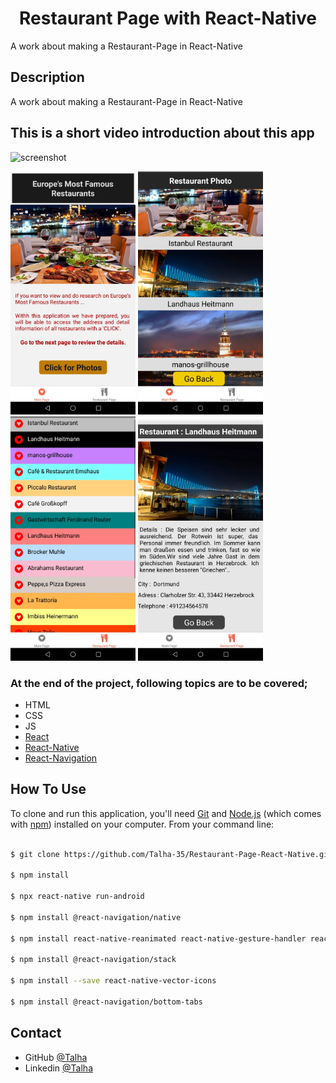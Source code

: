 
<h1 align="center">Restaurant Page with React-Native</h1>

A work about making a Restaurant-Page in React-Native

## Description

A work about making a Restaurant-Page in React-Native

## This is a short video introduction about this app

![screenshot](screenshot/App_Video.gif)

<img src= "screenshot/Screenshot_1.jpg" width =200 > <img src= "screenshot/Screenshot_2.jpg" width =200 >
<img src= "screenshot/Screenshot_3.jpg" width =200 > <img src= "screenshot/Screenshot_4.jpg" width =200 >

### At the end of the project, following topics are to be covered;

- HTML
- CSS
- JS
- [React](https://reactjs.org/)
- [React-Native](https://reactnative.dev/)
- [React-Navigation](https://reactnavigation.org/)


## How To Use

To clone and run this application, you'll need [Git](https://git-scm.com) and [Node.js](https://nodejs.org/en/download/) (which comes with [npm](http://npmjs.com)) installed on your computer. From your command line:

```bash

$ git clone https://github.com/Talha-35/Restaurant-Page-React-Native.git

$ npm install

$ npx react-native run-android

$ npm install @react-navigation/native

$ npm install react-native-reanimated react-native-gesture-handler react-native-screens react-native-safe-area-context @react-native-community/masked-view

$ npm install @react-navigation/stack

$ npm install --save react-native-vector-icons

$ npm install @react-navigation/bottom-tabs

```

## Contact

- GitHub [@Talha](https://github.com/Talha-35)
- Linkedin [@Talha](https://www.linkedin.com/in/talha-%C3%BClk%C3%BCmen-4854391b8/)

